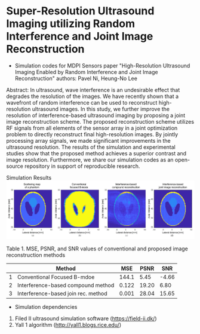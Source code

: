 # Super-Resolution Ultrasound Imaging utilizing Random Interference and Joint Image Reconstruction

- Simulation codes for MDPI Sensors paper "High-Resolution Ultrasound Imaging Enabled by Random Interference and Joint Image Reconstruction"
authors: Pavel Ni, Heung-No Lee


 Abstract: In ultrasound, wave interference is an undesirable effect that degrades the resolution of the images. We have recently shown that a wavefront of random interference can be used to reconstruct high-resolution ultrasound images. In this study, we further improve the resolution of interference-based ultrasound imaging by proposing a joint image reconstruction scheme. The proposed reconstruction scheme utilizes RF signals from all elements of the sensor array in a joint optimization problem to directly reconstruct final high-resolution images. By jointly processing array signals, we made significant improvements in the ultrasound resolution. The results of the simulation and experimental studies show that the proposed method achieves a superior contrast and image resolution. Furthermore, we share our simulation codes as an open-source repository in support of reproducible research.


Simulation Results
![Simulation results](/readme/Fig_3.png)

 Table 1. MSE, PSNR, and SNR values of conventional and proposed image reconstruction methods
 
|   | Method | MSE | PSNR | SNR |
|---|-------------|-------------|-------------|-------------|
| 1 | Conventional Focused B-mdoe | 144.1 | 5.45 | -4.66 |
| 2 | Interference-based compound method | 0.122 | 19.20 | 6.80 |
| 3 | Interference-based join rec. method | 0.001 | 28.04 | 15.65 |




- Simulation dependencies

1. Filed II ultrasound simulation software (https://field-ii.dk/)
2. Yall 1 algorithm (http://yall1.blogs.rice.edu/)
